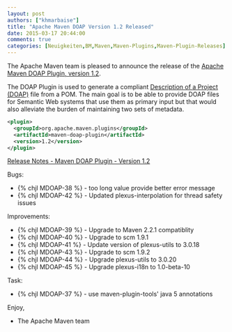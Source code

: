 ```yaml
---
layout: post
authors: ["khmarbaise"]
title: "Apache Maven DOAP Version 1.2 Released"
date: 2015-03-17 20:44:00
comments: true
categories: [Neuigkeiten,BM,Maven,Maven-Plugins,Maven-Plugin-Releases]
---
```

The Apache Maven team is pleased to announce the release of the 
[Apache Maven DOAP Plugin, version 1.2](https://maven.apache.org/plugins/maven-doap-plugin/).

The DOAP Plugin is used to generate a compliant
[Description of a Project (DOAP)](http://usefulinc.com/doap) file from a POM.
The main goal is to be able to provide DOAP files for Semantic Web systems that
use them as primary input but that would also alleviate the burden of
maintaining two sets of metadata.


``` xml
<plugin>
  <groupId>org.apache.maven.plugins</groupId>
  <artifactId>maven-doap-plugin</artifactId>
  <version>1.2</version>
</plugin>
```

<!-- more -->

[Release Notes - Maven DOAP Plugin - Version 1.2](http://jira.codehaus.org/secure/ReleaseNote.jspa?projectId=11310&version=17078)

Bugs:

 * {% chjl MDOAP-38 %} - <shortdesc> too long value provide better error message
 * {% chjl MDOAP-42 %} - Updated plexus-interpolation for thread safety issues

Improvements:

 * {% chjl MDOAP-39 %} - Upgrade to Maven 2.2.1 compatiblity
 * {% chjl MDOAP-40 %} - Upgrade to scm 1.9.1
 * {% chjl MDOAP-41 %} - Update version of plexus-utils to 3.0.18
 * {% chjl MDOAP-43 %} - Upgrade to scm 1.9.2
 * {% chjl MDOAP-44 %} - Upgrade plexus-utils to 3.0.20
 * {% chjl MDOAP-45 %} - Upgrade plexus-i18n to 1.0-beta-10

Task:

 * {% chjl MDOAP-37 %} - use maven-plugin-tools' java 5 annotations

Enjoy,

- The Apache Maven team
